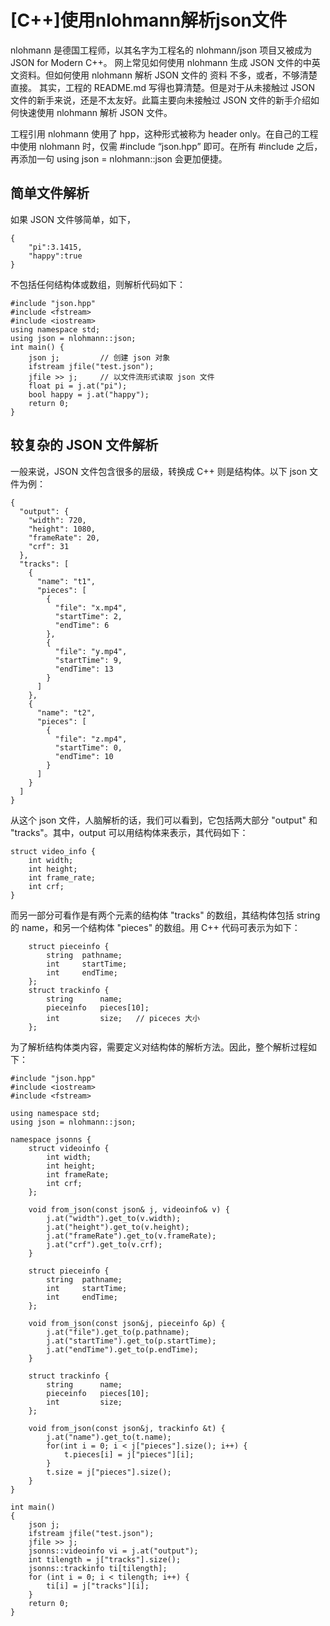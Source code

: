 # [C++]使用nlohmann解析json文件

nlohmann 是德国工程师，以其名字为工程名的 nlohmann/json 项目又被成为 JSON for Modern C++。
网上常见如何使用 nlohmann 生成 JSON 文件的中英文资料。但如何使用 nlohmann 解析 JSON 文件的 资料 不多，或者，不够清楚直接。
其实，工程的 README.md 写得也算清楚。但是对于从未接触过 JSON 文件的新手来说，还是不太友好。此篇主要向未接触过 JSON 文件的新手介绍如何快速使用 nlohmann 解析 JSON 文件。

工程引用
nlohmann 使用了 hpp，这种形式被称为 header only。在自己的工程中使用 nlohmann 时，仅需 #include “json.hpp” 即可。在所有 #include 之后，再添加一句 using json = nlohmann::json 会更加便捷。

## 简单文件解析

如果 JSON 文件够简单，如下，
```
{
	"pi":3.1415,
	"happy":true
}
```

不包括任何结构体或数组，则解析代码如下：
```
#include "json.hpp"
#include <fstream>
#include <iostream>
using namespace std;
using json = nlohmann::json;
int main() {
	json j;			// 创建 json 对象
	ifstream jfile("test.json");
	jfile >> j;		// 以文件流形式读取 json 文件
	float pi = j.at("pi");
	bool happy = j.at("happy");
	return 0;
}
```

## 较复杂的 JSON 文件解析

一般来说，JSON 文件包含很多的层级，转换成 C++ 则是结构体。以下 json 文件为例：
```
{
  "output": {
    "width": 720,
    "height": 1080,
    "frameRate": 20,
    "crf": 31
  },
  "tracks": [
    {
      "name": "t1",
      "pieces": [
        {
          "file": "x.mp4",
          "startTime": 2,
          "endTime": 6
        },
        {
          "file": "y.mp4",
          "startTime": 9,
          "endTime": 13
        }
      ]
    },
    {
      "name": "t2",
      "pieces": [
        {
          "file": "z.mp4",
          "startTime": 0,
          "endTime": 10
        }
      ]
    }
  ]
}
```

从这个 json 文件，人脑解析的话，我们可以看到，它包括两大部分 "output" 和 "tracks"。其中，output 可以用结构体来表示，其代码如下：
```
struct video_info {
	int width;
	int height;
	int frame_rate;
	int crf;
}
```

而另一部分可看作是有两个元素的结构体 "tracks" 的数组，其结构体包括 string 的 name，和另一个结构体 "pieces" 的数组。用 C++ 代码可表示为如下：

```
    struct pieceinfo {
        string  pathname;
        int     startTime;
        int     endTime;
    };
    struct trackinfo {
        string      name;
        pieceinfo   pieces[10];
        int         size;   // piceces 大小
    };
```

为了解析结构体类内容，需要定义对结构体的解析方法。因此，整个解析过程如下：

```
#include "json.hpp"
#include <iostream>
#include <fstream>

using namespace std;
using json = nlohmann::json;

namespace jsonns {
    struct videoinfo {
        int width;
        int height;
        int frameRate;
        int crf;
    };

    void from_json(const json& j, videoinfo& v) {
        j.at("width").get_to(v.width);
        j.at("height").get_to(v.height);
        j.at("frameRate").get_to(v.frameRate);
        j.at("crf").get_to(v.crf);
    }

    struct pieceinfo {
        string  pathname;
        int     startTime;
        int     endTime;
    };
    
    void from_json(const json&j, pieceinfo &p) {
        j.at("file").get_to(p.pathname);
        j.at("startTime").get_to(p.startTime);
        j.at("endTime").get_to(p.endTime);
    }

    struct trackinfo {
        string      name;
        pieceinfo   pieces[10];
        int         size;
    };

    void from_json(const json&j, trackinfo &t) {
        j.at("name").get_to(t.name);
        for(int i = 0; i < j["pieces"].size(); i++) {
            t.pieces[i] = j["pieces"][i];
        }
        t.size = j["pieces"].size();
    }
}

int main()
{
    json j;
    ifstream jfile("test.json");
    jfile >> j;
    jsonns::videoinfo vi = j.at("output");
    int tilength = j["tracks"].size();
    jsonns::trackinfo ti[tilength];
    for (int i = 0; i < tilength; i++) {
        ti[i] = j["tracks"][i];
    }
    return 0;
}
```
